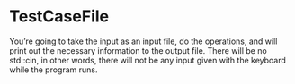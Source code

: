 # TestCaseFile

You’re going to take the input as an input file, do the operations, and will print out the necessary information to the output file. 
There will be no std::cin, in other words, there will not be any input given with the keyboard while the program runs.
